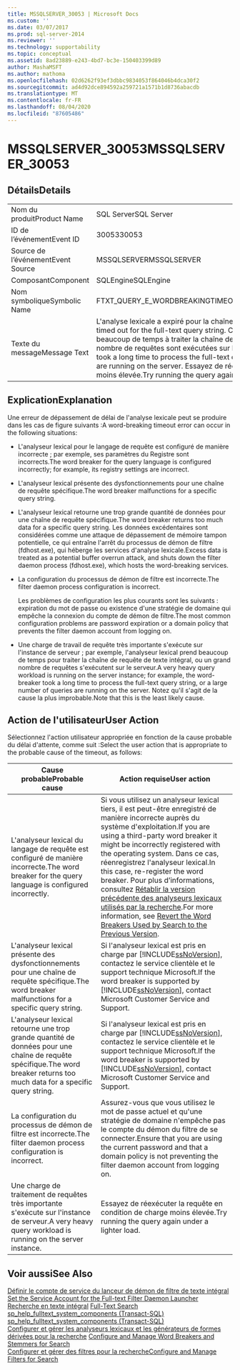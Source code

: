 ```yaml
---
title: MSSQLSERVER_30053 | Microsoft Docs
ms.custom: ''
ms.date: 03/07/2017
ms.prod: sql-server-2014
ms.reviewer: ''
ms.technology: supportability
ms.topic: conceptual
ms.assetid: 8ad23889-e243-4bd7-bc3e-150403399d89
author: MashaMSFT
ms.author: mathoma
ms.openlocfilehash: 02d6262f93ef3dbbc9834053f864046b4dca30f2
ms.sourcegitcommit: ad4d92dce894592a259721a1571b1d8736abacdb
ms.translationtype: MT
ms.contentlocale: fr-FR
ms.lasthandoff: 08/04/2020
ms.locfileid: "87605486"
---
```

# <a name="mssqlserver_30053"></a><span data-ttu-id="86a8c-102">MSSQLSERVER_30053</span><span class="sxs-lookup"><span data-stu-id="86a8c-102">MSSQLSERVER_30053</span></span>
    
## <a name="details"></a><span data-ttu-id="86a8c-103">Détails</span><span class="sxs-lookup"><span data-stu-id="86a8c-103">Details</span></span>  
  
|||  
|-|-|  
|<span data-ttu-id="86a8c-104">Nom du produit</span><span class="sxs-lookup"><span data-stu-id="86a8c-104">Product Name</span></span>|<span data-ttu-id="86a8c-105">SQL Server</span><span class="sxs-lookup"><span data-stu-id="86a8c-105">SQL Server</span></span>|  
|<span data-ttu-id="86a8c-106">ID de l’événement</span><span class="sxs-lookup"><span data-stu-id="86a8c-106">Event ID</span></span>|<span data-ttu-id="86a8c-107">30053</span><span class="sxs-lookup"><span data-stu-id="86a8c-107">30053</span></span>|  
|<span data-ttu-id="86a8c-108">Source de l’événement</span><span class="sxs-lookup"><span data-stu-id="86a8c-108">Event Source</span></span>|<span data-ttu-id="86a8c-109">MSSQLSERVER</span><span class="sxs-lookup"><span data-stu-id="86a8c-109">MSSQLSERVER</span></span>|  
|<span data-ttu-id="86a8c-110">Composant</span><span class="sxs-lookup"><span data-stu-id="86a8c-110">Component</span></span>|<span data-ttu-id="86a8c-111">SQLEngine</span><span class="sxs-lookup"><span data-stu-id="86a8c-111">SQLEngine</span></span>|  
|<span data-ttu-id="86a8c-112">Nom symbolique</span><span class="sxs-lookup"><span data-stu-id="86a8c-112">Symbolic Name</span></span>|<span data-ttu-id="86a8c-113">FTXT_QUERY_E_WORDBREAKINGTIMEOUT</span><span class="sxs-lookup"><span data-stu-id="86a8c-113">FTXT_QUERY_E_WORDBREAKINGTIMEOUT</span></span>|  
|<span data-ttu-id="86a8c-114">Texte du message</span><span class="sxs-lookup"><span data-stu-id="86a8c-114">Message Text</span></span>|<span data-ttu-id="86a8c-115">L'analyse lexicale a expiré pour la chaîne de requête de texte intégral.</span><span class="sxs-lookup"><span data-stu-id="86a8c-115">Word breaking timed out for the full-text query string.</span></span> <span data-ttu-id="86a8c-116">Cela peut se produire si l'analyseur lexical a mis beaucoup de temps à traiter la chaîne de requête de texte intégral ou si un grand nombre de requêtes sont exécutées sur le serveur.</span><span class="sxs-lookup"><span data-stu-id="86a8c-116">This can happen if the wordbreaker took a long time to process the full-text query string, or if a large number of queries are running on the server.</span></span> <span data-ttu-id="86a8c-117">Essayez de réexécuter la requête en condition de charge moins élevée.</span><span class="sxs-lookup"><span data-stu-id="86a8c-117">Try running the query again under a lighter load.</span></span>|  
  
## <a name="explanation"></a><span data-ttu-id="86a8c-118">Explication</span><span class="sxs-lookup"><span data-stu-id="86a8c-118">Explanation</span></span>  
 <span data-ttu-id="86a8c-119">Une erreur de dépassement de délai de l'analyse lexicale peut se produire dans les cas de figure suivants :</span><span class="sxs-lookup"><span data-stu-id="86a8c-119">A word-breaking timeout error can occur in the following situations:</span></span>  
  
-   <span data-ttu-id="86a8c-120">L'analyseur lexical pour le langage de requête est configuré de manière incorrecte ; par exemple, ses paramètres du Registre sont incorrects.</span><span class="sxs-lookup"><span data-stu-id="86a8c-120">The word breaker for the query language is configured incorrectly; for example, its registry settings are incorrect.</span></span>  
  
-   <span data-ttu-id="86a8c-121">L'analyseur lexical présente des dysfonctionnements pour une chaîne de requête spécifique.</span><span class="sxs-lookup"><span data-stu-id="86a8c-121">The word breaker malfunctions for a specific query string.</span></span>  
  
-   <span data-ttu-id="86a8c-122">L'analyseur lexical retourne une trop grande quantité de données pour une chaîne de requête spécifique.</span><span class="sxs-lookup"><span data-stu-id="86a8c-122">The word breaker returns too much data for a specific query string.</span></span> <span data-ttu-id="86a8c-123">Les données excédentaires sont considérées comme une attaque de dépassement de mémoire tampon potentielle, ce qui entraîne l'arrêt du processus de démon de filtre (fdhost.exe), qui héberge les services d'analyse lexicale.</span><span class="sxs-lookup"><span data-stu-id="86a8c-123">Excess data is treated as a potential buffer overrun attack, and shuts down the filter daemon process (fdhost.exe), which hosts the word-breaking services.</span></span>  
  
-   <span data-ttu-id="86a8c-124">La configuration du processus de démon de filtre est incorrecte.</span><span class="sxs-lookup"><span data-stu-id="86a8c-124">The filter daemon process configuration is incorrect.</span></span>  
  
     <span data-ttu-id="86a8c-125">Les problèmes de configuration les plus courants sont les suivants : expiration du mot de passe ou existence d'une stratégie de domaine qui empêche la connexion du compte de démon de filtre.</span><span class="sxs-lookup"><span data-stu-id="86a8c-125">The most common configuration problems are password expiration or a domain policy that prevents the filter daemon account from logging on.</span></span>  
  
-   <span data-ttu-id="86a8c-126">Une charge de travail de requête très importante s'exécute sur l'instance de serveur ; par exemple, l'analyseur lexical prend beaucoup de temps pour traiter la chaîne de requête de texte intégral, ou un grand nombre de requêtes s'exécutent sur le serveur.</span><span class="sxs-lookup"><span data-stu-id="86a8c-126">A very heavy query workload is running on the server instance; for example, the word-breaker took a long time to process the full-text query string, or a large number of queries are running on the server.</span></span> <span data-ttu-id="86a8c-127">Notez qu'il s'agit de la cause la plus improbable.</span><span class="sxs-lookup"><span data-stu-id="86a8c-127">Note that this is the least likely cause.</span></span>  
  
## <a name="user-action"></a><span data-ttu-id="86a8c-128">Action de l'utilisateur</span><span class="sxs-lookup"><span data-stu-id="86a8c-128">User Action</span></span>  
 <span data-ttu-id="86a8c-129">Sélectionnez l'action utilisateur appropriée en fonction de la cause probable du délai d'attente, comme suit :</span><span class="sxs-lookup"><span data-stu-id="86a8c-129">Select the user action that is appropriate to the probable cause of the timeout, as follows:</span></span>  
  
|<span data-ttu-id="86a8c-130">Cause probable</span><span class="sxs-lookup"><span data-stu-id="86a8c-130">Probable cause</span></span>|<span data-ttu-id="86a8c-131">Action requise</span><span class="sxs-lookup"><span data-stu-id="86a8c-131">User action</span></span>|  
|--------------------|-----------------|  
|<span data-ttu-id="86a8c-132">L'analyseur lexical du langage de requête est configuré de manière incorrecte.</span><span class="sxs-lookup"><span data-stu-id="86a8c-132">The word breaker for the query language is configured incorrectly.</span></span>|<span data-ttu-id="86a8c-133">Si vous utilisez un analyseur lexical tiers, il est peut-être enregistré de manière incorrecte auprès du système d'exploitation.</span><span class="sxs-lookup"><span data-stu-id="86a8c-133">If you are using a third-party word breaker it might be incorrectly registered with the operating system.</span></span> <span data-ttu-id="86a8c-134">Dans ce cas, réenregistrez l'analyseur lexical.</span><span class="sxs-lookup"><span data-stu-id="86a8c-134">In this case, re-register the word breaker.</span></span> <span data-ttu-id="86a8c-135">Pour plus d’informations, consultez [Rétablir la version précédente des analyseurs lexicaux utilisés par la recherche](../search/revert-the-word-breakers-used-by-search-to-the-previous-version.md).</span><span class="sxs-lookup"><span data-stu-id="86a8c-135">For more information, see [Revert the Word Breakers Used by Search to the Previous Version](../search/revert-the-word-breakers-used-by-search-to-the-previous-version.md).</span></span>|  
|<span data-ttu-id="86a8c-136">L'analyseur lexical présente des dysfonctionnements pour une chaîne de requête spécifique.</span><span class="sxs-lookup"><span data-stu-id="86a8c-136">The word breaker malfunctions for a specific query string.</span></span>|<span data-ttu-id="86a8c-137">Si l'analyseur lexical est pris en charge par [!INCLUDE[ssNoVersion](../../includes/ssnoversion-md.md)], contactez le service clientèle et le support technique Microsoft.</span><span class="sxs-lookup"><span data-stu-id="86a8c-137">If the word breaker is supported by [!INCLUDE[ssNoVersion](../../includes/ssnoversion-md.md)], contact Microsoft Customer Service and Support.</span></span>|  
|<span data-ttu-id="86a8c-138">L'analyseur lexical retourne une trop grande quantité de données pour une chaîne de requête spécifique.</span><span class="sxs-lookup"><span data-stu-id="86a8c-138">The word breaker returns too much data for a specific query string.</span></span>|<span data-ttu-id="86a8c-139">Si l'analyseur lexical est pris en charge par [!INCLUDE[ssNoVersion](../../includes/ssnoversion-md.md)], contactez le service clientèle et le support technique Microsoft.</span><span class="sxs-lookup"><span data-stu-id="86a8c-139">If the word breaker is supported by [!INCLUDE[ssNoVersion](../../includes/ssnoversion-md.md)], contact Microsoft Customer Service and Support.</span></span>|  
|<span data-ttu-id="86a8c-140">La configuration du processus de démon de filtre est incorrecte.</span><span class="sxs-lookup"><span data-stu-id="86a8c-140">The filter daemon process configuration is incorrect.</span></span>|<span data-ttu-id="86a8c-141">Assurez-vous que vous utilisez le mot de passe actuel et qu'une stratégie de domaine n'empêche pas le compte du démon du filtre de se connecter.</span><span class="sxs-lookup"><span data-stu-id="86a8c-141">Ensure that you are using the current password and that a domain policy is not preventing the filter daemon account from logging on.</span></span>|  
|<span data-ttu-id="86a8c-142">Une charge de traitement de requêtes très importante s'exécute sur l'instance de serveur.</span><span class="sxs-lookup"><span data-stu-id="86a8c-142">A very heavy query workload is running on the server instance.</span></span>|<span data-ttu-id="86a8c-143">Essayez de réexécuter la requête en condition de charge moins élevée.</span><span class="sxs-lookup"><span data-stu-id="86a8c-143">Try running the query again under a lighter load.</span></span>|  
  
## <a name="see-also"></a><span data-ttu-id="86a8c-144">Voir aussi</span><span class="sxs-lookup"><span data-stu-id="86a8c-144">See Also</span></span>  
 <span data-ttu-id="86a8c-145">[Définir le compte de service du lanceur de démon de filtre de texte intégral](../search/set-the-service-account-for-the-full-text-filter-daemon-launcher.md) </span><span class="sxs-lookup"><span data-stu-id="86a8c-145">[Set the Service Account for the Full-text Filter Daemon Launcher](../search/set-the-service-account-for-the-full-text-filter-daemon-launcher.md) </span></span>  
 <span data-ttu-id="86a8c-146">[Recherche en texte intégral](../search/full-text-search.md) </span><span class="sxs-lookup"><span data-stu-id="86a8c-146">[Full-Text Search](../search/full-text-search.md) </span></span>  
 <span data-ttu-id="86a8c-147">[sp_help_fulltext_system_components &#40;Transact-SQL&#41;](/sql/relational-databases/system-stored-procedures/sp-help-fulltext-system-components-transact-sql) </span><span class="sxs-lookup"><span data-stu-id="86a8c-147">[sp_help_fulltext_system_components &#40;Transact-SQL&#41;](/sql/relational-databases/system-stored-procedures/sp-help-fulltext-system-components-transact-sql) </span></span>  
 <span data-ttu-id="86a8c-148">[Configurer et gérer les analyseurs lexicaux et les générateurs de formes dérivées pour la recherche](../search/configure-and-manage-word-breakers-and-stemmers-for-search.md) </span><span class="sxs-lookup"><span data-stu-id="86a8c-148">[Configure and Manage Word Breakers and Stemmers for Search](../search/configure-and-manage-word-breakers-and-stemmers-for-search.md) </span></span>  
 [<span data-ttu-id="86a8c-149">Configurer et gérer des filtres pour la recherche</span><span class="sxs-lookup"><span data-stu-id="86a8c-149">Configure and Manage Filters for Search</span></span>](../search/configure-and-manage-filters-for-search.md)  
  
  
